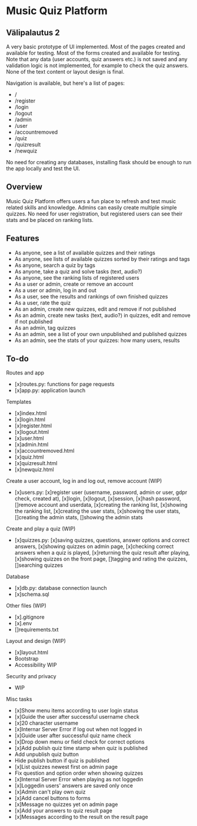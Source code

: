 # Music Quiz Platform

## Välipalautus 2

A very basic prototype of UI implemented. Most of the pages created and available for testing. Most of the forms created and available for testing. Note that any data (user accounts, quiz answers etc.) is not saved and any validation logic is not implemented, for example to check the quiz answers. None of the text content or layout design is final.

Navigation is available, but here's a list of pages:
* /
* /register
* /login
* /logout
* /admin
* /user
* /accountremoved
* /quiz
* /quizresult
* /newquiz

No need for creating any databases, installing flask should be enough to run the app locally and test the UI.

## Overview

Music Quiz Platform offers users a fun place to refresh and test music related skills and knowledge. Admins can easily create multiple simple quizzes. No need for user registration, but registered users can see their stats and be placed on ranking lists.

## Features

- As anyone, see a list of available quizzes and their ratings
- As anyone, see lists of available quizzes sorted by their ratings and tags
- As anyone, search a quiz by tags
- As anyone, take a quiz and solve tasks (text, audio?)
- As anyone, see the ranking lists of registered users
- As a user or admin, create or remove an account
- As a user or admin, log in and out
- As a user, see the results and rankings of own finished quizzes
- As a user, rate the quiz
- As an admin, create new quizzes, edit and remove if not published
- As an admin, create new tasks (text, audio?) in quizzes, edit and remove if not published
- As an admin, tag quizzes
- As an admin, see a list of your own unpublished and published quizzes
- As an admin, see the stats of your quizzes: how many users, results

## To-do

Routes and app
* [x]routes.py: functions for page requests
* [x]app.py: application launch

Templates
* [x]index.html
* [x]login.html
* [x]register.html
* [x]logout.html
* [x]user.html
* [x]admin.html
* [x]accountremoved.html
* [x]quiz.html
* [x]quizresult.html
* [x]newquiz.html

Create a user account, log in and log out, remove account (WIP)
* [x]users.py: [x]register user (username, password, admin or user, gdpr check, created at), [x]login, [x]logout, [x]session, [x]hash password, []remove account and userdata, [x]creating the ranking list, [x]showing the ranking list, [x]creating the user stats, [x]showing the user stats, []creating the admin stats, []showing the admin stats

Create and play a quiz (WIP)
* [x]quizzes.py: [x]saving quizzes, questions, answer options and correct answers, [x]showing quizzes on admin page, [x]checking correct answers when a quiz is played, [x]returning the quiz result after playing, [x]showing quizzes on the front page, []tagging and rating the quizzes, []searching quizzes

Database
* [x]db.py: database connection launch
* [x]schema.sql

Other files (WIP)
* [x].gitignore
* [x].env
* []requirements.txt

Layout and design (WIP)
* [x]layout.html
* Bootstrap
* Accessibility WIP

Security and privacy
* WIP

Misc tasks
* [x]Show menu items according to user login status
* [x]Guide the user after successful username check
* [x]20 character username
* [x]Internar Server Error if log out when not logged in
* [x]Guide user after successful quiz name check
* [x]Drop down menu or field check for correct options
* [x]Add publish quiz time stamp when quiz is published
* Add unpublish quiz button
* Hide publish button if quiz is published
* [x]List quizzes newest first on admin page
* Fix question and option order when showing quizzes
* [x]Internal Server Error when playing as not loggedin
* [x]Loggedin users' answers are saved only once
* [x]Admin can't play own quiz
* [x]Add cancel buttons to forms
* [x]Message no quizzes yet on admin page
* [x]Add your answers to quiz result page
* [x]Messages according to the result on the result page